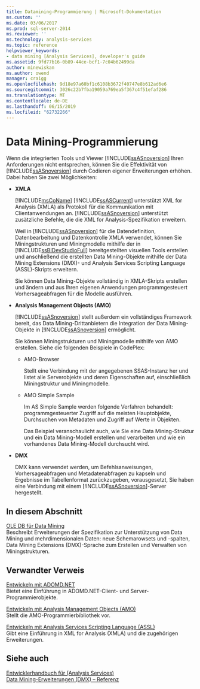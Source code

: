 ```yaml
---
title: Datamining-Programmierung | Microsoft-Dokumentation
ms.custom: ''
ms.date: 03/06/2017
ms.prod: sql-server-2014
ms.reviewer: ''
ms.technology: analysis-services
ms.topic: reference
helpviewer_keywords:
- data mining [Analysis Services], developer's guide
ms.assetid: 9fd77b16-0b89-44ce-bcf1-7c04b62499da
author: minewiskan
ms.author: owend
manager: craigg
ms.openlocfilehash: 9d18e97a60bf1c6108b3672f40747e8b612ad6e6
ms.sourcegitcommit: 3026c22b7fba19059a769ea5f367c4f51efaf286
ms.translationtype: MT
ms.contentlocale: de-DE
ms.lasthandoff: 06/15/2019
ms.locfileid: "62732266"
---
```

# <a name="data-mining-programming"></a>Data Mining-Programmierung
  Wenn die integrierten Tools und Viewer [!INCLUDE[ssASnoversion](../../includes/ssasnoversion-md.md)] Ihren Anforderungen nicht entsprechen, können Sie die Effektivität von [!INCLUDE[ssASnoversion](../../includes/ssasnoversion-md.md)] durch Codieren eigener Erweiterungen erhöhen. Dabei haben Sie zwei Möglichkeiten:  
  
-   **XMLA**  
  
     [!INCLUDE[msCoName](../../includes/msconame-md.md)] [!INCLUDE[ssASCurrent](../../includes/ssascurrent-md.md)] unterstützt XML for Analysis (XMLA) als Protokoll für die Kommunikation mit Clientanwendungen an. [!INCLUDE[ssASnoversion](../../includes/ssasnoversion-md.md)] unterstützt zusätzliche Befehle, die die XML for Analysis-Spezifikation erweitern.  
  
     Weil in [!INCLUDE[ssASnoversion](../../includes/ssasnoversion-md.md)] für die Datendefinition, Datenbearbeitung und Datenkontrolle XMLA verwendet, können Sie Miningstrukturen und Miningmodelle mithilfe der in [!INCLUDE[ssBIDevStudioFull](../../includes/ssbidevstudiofull-md.md)] bereitgestellten visuellen Tools erstellen und anschließend die erstellten Data Mining-Objekte mithilfe der Data Mining Extensions (DMX)- und Analysis Services Scripting Language (ASSL)-Skripts erweitern.  
  
     Sie können Data Mining-Objekte vollständig in XMLA-Skripts erstellen und ändern und aus Ihren eigenen Anwendungen programmgesteuert Vorhersageabfragen für die Modelle ausführen.  
  
-   **Analysis Management Objects (AMO)**  
  
     [!INCLUDE[ssASnoversion](../../includes/ssasnoversion-md.md)] stellt außerdem ein vollständiges Framework bereit, das Data Mining-Drittanbietern die Integration der Data Mining-Objekte in [!INCLUDE[ssASnoversion](../../includes/ssasnoversion-md.md)] ermöglicht.  
  
     Sie können Miningstrukturen und Miningmodelle mithilfe von AMO erstellen. Siehe die folgenden Beispiele in CodePlex:  
  
    -   AMO-Browser  
  
         Stellt eine Verbindung mit der angegebenen SSAS-Instanz her und listet alle Serverobjekte und deren Eigenschaften auf, einschließlich Miningstruktur und Miningmodelle.  
  
    -   AMO Simple Sample  
  
         Im AS Simple Sample werden folgende Verfahren behandelt: programmgesteuerter Zugriff auf die meisten Hauptobjekte, Durchsuchen von Metadaten und Zugriff auf Werte in Objekten.  
  
         Das Beispiel veranschaulicht auch, wie Sie eine Data Mining-Struktur und ein Data Mining-Modell erstellen und verarbeiten und wie ein vorhandenes Data Mining-Modell durchsucht wird.  
  
-   **DMX**  
  
     DMX kann verwendet werden, um Befehlsanweisungen, Vorhersageabfragen und Metadatenabfragen zu kapseln und Ergebnisse im Tabellenformat zurückzugeben, vorausgesetzt, Sie haben eine Verbindung mit einem [!INCLUDE[ssASnoversion](../../includes/ssasnoversion-md.md)]-Server hergestellt.  
  
## <a name="in-this-section"></a>In diesem Abschnitt  
 [OLE DB für Data Mining](../../../2014/analysis-services/dev-guide/ole-db-for-data-mining.md)  
 Beschreibt Erweiterungen der Spezifikation zur Unterstützung von Data Mining und mehrdimensionalen Daten: neue Schemarowsets und -spalten, Data Mining Extensions (DMX)-Sprache zum Erstellen und Verwalten von Miningstrukturen.  
  
## <a name="related-reference"></a>Verwandter Verweis  
 [Entwickeln mit ADOMD.NET](https://docs.microsoft.com/bi-reference/adomd/developing-with-adomd-net)  
 Bietet eine Einführung in ADOMD.NET-Client- und Server-Programmierobjekte.  
  
 [Entwickeln mit Analysis Management Objects &#40;AMO&#41;](https://docs.microsoft.com/bi-reference/amo/developing-with-analysis-management-objects-amo)  
 Stellt die AMO-Programmierbibliothek vor.  
  
 [Entwickeln mit Analysis Services Scripting Language &#40;ASSL&#41;](../multidimensional-models/scripting-language-assl/developing-with-analysis-services-scripting-language-assl.md)  
 Gibt eine Einführung in XML for Analysis (XMLA) und die zugehörigen Erweiterungen.  
  
## <a name="see-also"></a>Siehe auch  
 [Entwicklerhandbuch für &#40;Analysis Services&#41;](../analysis-services-developer-documentation.md)   
 [Data Mining-Erweiterungen &#40;DMX&#41; – Referenz](/sql/dmx/data-mining-extensions-dmx-reference)  
  
  
